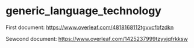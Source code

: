 # generic_language_technology
First document:
https://www.overleaf.com/4818168112tgvvcfbfzdkn

Sewcond document:
https://www.overleaf.com/1425237999tzyvjqfrkksw
